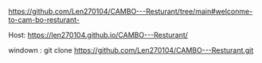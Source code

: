 
https://github.com/Len270104/CAMBO---Resturant/tree/main#welconme-to-cam-bo-resturant-

Host: https://len270104.github.io/CAMBO---Resturant/ 

windown : git clone https://github.com/Len270104/CAMBO---Resturant.git
